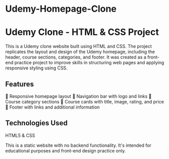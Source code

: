 # Udemy-Homepage-Clone
# Udemy Clone - HTML & CSS Project

This is a Udemy clone website built using HTML and CSS. The project replicates the layout and design of the Udemy homepage, including the header, course sections, categories, and footer. It was created as a front-end practice project to improve skills in structuring web pages and applying responsive styling using CSS.

## Features

📍 Responsive homepage layout
📍 Navigation bar with logo and links
📍 Course category sections
📍 Course cards with title, image, rating, and price
📍 Footer with links and additional information

## Technologies Used

HTML5 & CSS 

This is a static website with no backend functionality. It's intended for educational purposes and front-end design practice only.

